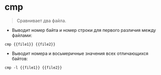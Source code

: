 # cmp

> Сравнивает два файла.

- Выводит номер байта и номер строки для первого различия между файлами:

`cmp {{file1}} {{file2}}`

- Выводит номера и восьмеричные значения всех отличающихся байтов:

`cmp -l {{file1}} {{file2}}`
